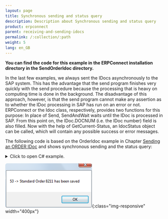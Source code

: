 ```yaml
---
layout: page
title: Synchronous sending and status query
description: Description about Synchronous sending and status query
product: erpconnect
parent: receiving-and-sending-idocs
permalink: /:collection/:path
weight: 5
lang: en_GB
---
```


**You can find the code for this example in the ERPConnect installation directory in the SendOrderIdoc directory.**

In the last few examples, we always sent the IDocs asynchronously to the SAP system. This has the advantage that the send program finishes very quickly with the send procedure because the processing that is heavy on computing time is done in the background. The disadvantage of this approach, however, is that the send program cannot make any assertion as to whether the IDoc processing in SAP has run on an error or not. ERPConnect or the Idoc class, respectively, provides two functions for this purpose: In place of Send, SendAndWait waits until the IDoc is processed in SAP. From this point on, the IDoc.DOCNUM (i.e. the IDoc number) field is also filled. Now with the help of GetCurrent-Status, an IdocStatus object can be called, which will contain any possible success or error messages.

The following code is based on the OrderIdoc example in Chapter [Sending an ORDER IDoc]() and shows synchronous sending and the status query: 

<details>
<summary>Click to open C# example.</summary>
{% highlight csharp %}
idoc.SendAndWait(); 
IdocStatus status = idoc.GetCurrentStatus(); 
MessageBox.Show(status.Status + " -> " + status.Description);
{% endhighlight %}
</details>

![SAP-Send-IDoc-003](/img/content/SAP-Send-IDoc-003.png){:class="img-responsive" width="400px"}